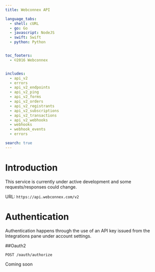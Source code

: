 ```yaml
---
title: Webconnex API

language_tabs:
  - shell: cURL
  - go: Go
  - javascript: NodeJS
  - swift: Swift
  - python: Python


toc_footers:
  - ©2016 Webconnex


includes:
  - api_v2
  - errors
  - api_v2_endpoints
  - api_v2_ping
  - api_v2_forms
  - api_v2_orders
  - api_v2_registrants
  - api_v2_subscriptions
  - api_v2_transactions
  - api_v2_webhooks
  - webhooks
  - webhook_events
  - errors

search: true
---
```


# Introduction

This service is currently under active development and some requests/responses could change.

URL: `https://api.webconnex.com/v2`

# Authentication

Authentication happens through the use of an API key issued from the Integrations pane under account settings.


##Oauth2

`POST /oauth/authorize`

<aside class="notice">Coming soon</aside>
